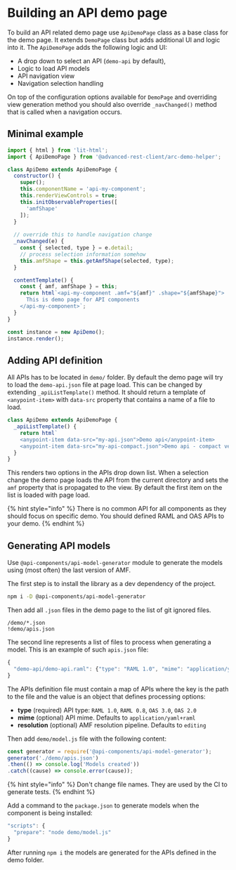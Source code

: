 # Building an API demo page

To build an API related demo page use `ApiDemoPage` class as a base class for the demo page. It extends `DemoPage` class but adds additional UI and logic into it. The `ApiDemoPage` adds the following logic and UI:

* A drop down to select an API \(`demo-api` by default\),  
* Logic to load API models
* API navigation view
* Navigation selection handling

On top of the configuration options available for `DemoPage` and overriding view generation method you should also override `_navChanged()` method that is called when a navigation occurs. 

## Minimal example

```javascript
import { html } from 'lit-html';
import { ApiDemoPage } from '@advanced-rest-client/arc-demo-helper';

class ApiDemo extends ApiDemoPage {
  constructor() {
    super();
    this.componentName = 'api-my-component';
    this.renderViewControls = true;
    this.initObservableProperties([
      'amfShape'
    ]);
  }
  
  // override this to handle navigation change
  _navChanged(e) {
    const { selected, type } = e.detail;
    // process selection information somehow
    this.amfShape = this.getAmfShape(selected, type);
  }

  contentTemplate() {
    const { amf, amfShape } = this;
    return html`<api-my-component .amf="${amf}" .shape="${amfShape}">
      This is demo page for API components
    </api-my-component>`;
  }
}

const instance = new ApiDemo();
instance.render();
```

## Adding API definition

All APIs has to be located in `demo/` folder. By default the demo page will try to load the `demo-api.json` file at page load. This can be changed by extending `_apiListTemplate()` method. It should return a template of `<anypoint-item>` with `data-src` property that contains a name of a file to load.

```javascript
class ApiDemo extends ApiDemoPage {
  _apiListTemplate() {
    return html`
    <anypoint-item data-src="my-api.json">Demo api</anypoint-item>
    <anypoint-item data-src="my-api-compact.json">Demo api - compact version</anypoint-item>`;
  }
}
```

This renders two options in the APIs drop down list. When a selection change the demo page loads the API from the current directory and sets the `amf` property that is propagated to the view. By default the first item on the list is loaded with page load.

{% hint style="info" %}
There is no common API for all components as they should focus on specific demo. You should defined RAML and OAS APIs to your demo.
{% endhint %}

## Generating API models

Use `@api-components/api-model-generator` module to generate the models using \(most often\) the last version of AMF.

The first step is to install the library as a dev dependency of the project.

```bash
npm i -D @api-components/api-model-generator
```

Then add all `.json` files in the demo page to the list of git ignored files.

```text
/demo/*.json
!demo/apis.json
```

The second line represents a list of files to process when generating a model. This is an example of such `apis.json` file:

```javascript
{
  "demo-api/demo-api.raml": {"type": "RAML 1.0", "mime": "application/yaml+raml", "resolution": "editing"}
}
```

The APIs definition file must contain a map of APIs where the key is the path to the file and the value is an object that defines processing options:

* **type** \(required\) API type: `RAML 1.0`, `RAML 0.8`, `OAS 3.0`, `OAS 2.0`
* **mime** \(optional\) API mime. Defaults to `application/yaml+raml`
* **resolution** \(optional\) AMF resolution pipeline. Defaults to `editing`

Then add `demo/model.js` file with the following content:

```javascript
const generator = require('@api-components/api-model-generator');
generator('./demo/apis.json')
.then(() => console.log('Models created'))
.catch((cause) => console.error(cause));
```

{% hint style="info" %}
Don't change file names. They are used by the CI to generate tests. 
{% endhint %}

Add a command to the `package.json` to generate models when the component is being installed:

```javascript
"scripts": {
  "prepare": "node demo/model.js"
}
```

After running `npm i` the models are generated for the APIs defined in the demo folder.

